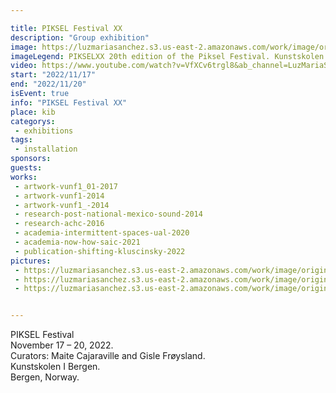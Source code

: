 ```yaml
---

title: PIKSEL Festival XX
description: "Group exhibition"
image: https://luzmariasanchez.s3.us-east-2.amazonaws.com/work/image/original/XX-INSTA-1024x1024.jpg
imageLegend: PIKSELXX 20th edition of the Piksel Festival. Kunstskolen I Bergen, Norway.
video: https://www.youtube.com/watch?v=VfXCv6trgl8&ab_channel=LuzMariaSanchez
start: "2022/11/17"
end: "2022/11/20"
isEvent: true
info: "PIKSEL Festival XX"
place: kib
categorys:
 - exhibitions
tags:
 - installation
sponsors:
guests:
works:
 - artwork-vunf1_01-2017
 - artwork-vunf1-2014
 - artwork-vunf1_-2014
 - research-post-national-mexico-sound-2014
 - research-achc-2016
 - academia-intermittent-spaces-ual-2020
 - academia-now-how-saic-2021
 - publication-shifting-kluscinsky-2022
pictures:
 - https://luzmariasanchez.s3.us-east-2.amazonaws.com/work/image/original/20221125174838-7d861848-me.jpg | Martin E. Koch 
 - https://luzmariasanchez.s3.us-east-2.amazonaws.com/work/image/original/20221125174840-fd08dae2-me.jpg | Martin E. Koch 
 - https://luzmariasanchez.s3.us-east-2.amazonaws.com/work/image/original/20221125174840-562aea76-me.jpg | Martin E. Koch 


---
```

PIKSEL Festival \
November 17 – 20, 2022. \
Curators: Maite Cajaraville and Gisle Frøysland. \
Kunstskolen I Bergen. \
Bergen, Norway. 
